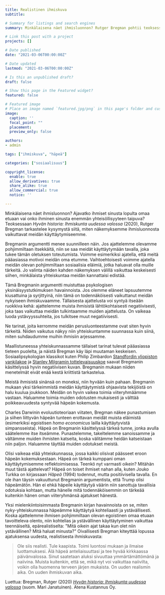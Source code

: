 ```yaml
---
title: Realistinen ihmiskuva
subtitle:

# Summary for listings and search engines
summary: Minkälaisena näet ihmisluonnon? Rutger Bregman pohtii teoksessaan Hyvän historia (2020) sitä, miten näkemyksemme ihmisluonnosta vaikuttavat käyttäytymiseemme.

# Link this post with a project
projects: []

# Date published
date: "2021-03-06T00:00:00Z"

# Date updated
lastmod: "2021-03-06T00:00:00Z"

# Is this an unpublished draft?
draft: false

# Show this page in the Featured widget?
featured: false

# Featured image
# Place an image named `featured.jpg/png` in this page's folder and customize its options here.
image:
  caption: ''
  focal_point: ""
  placement:
  preview_only: false

authors:
- admin

tags: ["ihmiskuva", "häpeä"]

categories: ["sosiaalisuus"]

copyright_license:
  enable: true
  allow_derivatives: true
  share_alike: true
  allow_commercial: true
  notice: ''

---
```


Minkälaisena näet ihmisluonnon? Ajavatko ihmiset sinusta lopulta omaa etuaan vai onko ihminen sinusta enemmän yhteisöllisyyteen taipuva? Teoksessaan *Hyvän historia: Ihmiskunta uudessa valossa* (2020), Rutger Bregman tarkastelee kysymystä siitä, miten näkemyksemme ihmisluonnosta vaikuttavat meidän käyttäytymiseemme.

Bregmanin argumentti menee suunnilleen näin. Jos ajattelemme olevamme pohjimmiltaan itsekkäitä, niin se saa meidät käyttäytymään tavalla, joka tukee tämän oletuksen toteutumista. Voimme esimerkiksi ajatella, että meitä pääasiassa motivoi meidän oma etumme. Vaihtoehtoisesti voimme ajatella meidän olevan pohjimmiltaan sosiaalisia eläimiä, jotka haluavat olla muille tärkeitä. Jo valinta näiden kahden näkemyksen välillä vaikuttaa keskeisesti siihen, minkälaista yhteiskuntaa meidän kannattaisi edistää.

Tämä Bregmanin argumentti muistuttaa psykologisen yksinäisyystutkimuksen havainnoista. Jos olemme eläneet lapsuutemme kiusattuina ja syrjittyinä, niin tämä on todennäköisesti vaikuttanut meidän nykyiseen ihmiskuvaamme. Tällaisesta ajattelusta voi syntyä itseään ruokkiva kehä: ajattelemme muista ihmisistä lähtökohtaisesti negatiivisesti, joka taas vaikuttaa meidän tulkintaamme muiden ajattelusta. On vaikeaa luoda ystävyyssuhteita, jos tulkitsee muut negatiivisesti.

Ne tarinat, joita kerromme meidän perusluonteestamme ovat siten hyvin tärkeitä. Niiden vaikutus näkyy niin yhteiskuntamme suunnassa kuin siinä, miten suhdaudumme muihin ihmisiin arjessamme.

Maallistuneessa yhteiskunnassamme tällaiset tarinat tulevat pääasiassa tieteen puolelta, ja näistä Bregman käy läpi muutaman keskeisen. Sosiaalipsykologian klassikot kuten Philip Zimbardon [Standfordin yliopiston vankilakoe](https://en.wikipedia.org/wiki/Stanford_prison_experiment) ja [Stanley Milgramin tottelevaisuuskoe](https://en.wikipedia.org/wiki/Milgram_experiment) saavat Bregmanin käsittelyssä hyvin negatiivisen kuvan. Bregmanin mukaan niiden menetelmät eivät enää kestä kriittistä tarkastelua.

Meistä ihmisistä sinänsä on moneksi, niin hyvään kuin pahaan. Bregmanin mukaan yksi tärkeimmistä meidän käyttäytymistä ohjaavista tekijöistä on halu kuulua joukkoon. Meidän on hyvin vaikea toimia viiteryhmäämme vastaan. Haluamme toimia muiden odotusten mukaisesti ja välttää poikkeavuudesta syntyvää häpeän kokemusta.

Charles Darwinin evoluutioteoriaan viitaten, Bregman näkee punastumisen ja siihen liittyvän häpeän tunteen erottavan meidät muista eläimistä (esimerkiksi egoistisen *homo economicus* lailla käyttäytyvistä simpansseista). Häpeä on Bregmanin käsittelyssä tärkeä tunne, jonka avulla säätelemme itse itseämme. Punastelemme, takeltelemme sanoissamme ja vältämme muiden ihmisten katseita, koska välitämme heidän katseistaan niin paljon. Haluamme täyttää muiden odotukset meistä.

Olisi vaikeaa elää yhteiskunnassa, jossa kaikki olisivat päässeet eroon häpeän kokemuksestaan. Häpeä on tärkeä kumppani oman käyttäytymisemme reflektoimisessa. Teenkö nyt varmasti oikein? Mitähän muut tästä ajattelevat? Häpeä on toiset ihmiset nahan alla, kuten Jouko Turkka on kirjassaan *Häpeä* (1994) todennut, mutta positiivisella tavalla. En ole ihan täysin vakuuttunut Bregmanin argumentista, että Trump olisi häpeämätön. Hän ei ehkä häpeile käyttäytyä väärin niin sanottuja tavallisia odotuksia kohtaan, mutta hänelle mitä todennäköisemmin on tärkeää kuitenkin hänen oman viiteryhmänsä ajatukset hänestä.

Yksi mielenkiintoisimmasta Bregmanin kirjan havainnoista on se, miten nyky-yhteiskunnassa häpeämme käyttäytyä kohteliaasti ja ystävällisesti. Koska ajattelemme ihmisen pohjimmiltaan olevan egoistinen omaa etuaan tavoitteleva olento, niin kohtelias ja ystävällinen käyttäytyminen vaikuttaa teennäiseltä, epärealistiselta: "Mitä oikein ajat takaa kun olet niin ystävällinen? Mitä haluat minusta?" Oivallisesti Bregman kiteyttää lopussa ajatuksensa uudesta, realistisesta ihmiskuvasta:

> Ole siis realisti. Tule kaapista. Toimi luontosi mukaan ja ilmaise luottamuksesi. Älä häpeä anteliaisuuttasi ja tee hyvää kirkkaassa päivänvalossa. Sinut saatetaan aluksi sivuuttaa ymmärtämättömänä ja naiivina. Muista kuitenkin, että se, mikä nyt voi vaikuttaa naiivilta, voikin olla huomenna terveen järjen mukaista. On uuden realismin aika. On uuden ihmiskuvan aika.

Luettua: Bregman, Rutger (2020) [*Hyvän historia: Ihmiskunta uudessa valossa*](https://atena.fi/kirjat/hyvan-historia) (suom. Mari Janatuinen). Atena Kustannus Oy.
